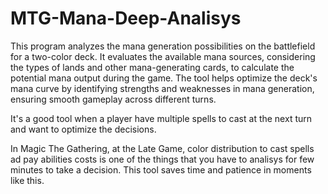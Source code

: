 # MTG-Mana-Deep-Analisys
This program analyzes the mana generation possibilities on the battlefield for a two-color deck. It evaluates the available mana sources, considering the types of lands and other mana-generating cards, to calculate the potential mana output during the game. The tool helps optimize the deck's mana curve by identifying strengths and weaknesses in mana generation, ensuring smooth gameplay across different turns.

It's a good tool when a player have multiple spells to cast at the next turn and want to optimize the decisions. 

In Magic The Gathering, at the Late Game, color distribution to cast spells ad pay abilities costs is one of the things that you have to analisys for few minutes to take a decision. This tool saves time and patience in moments like this.

